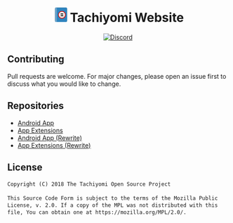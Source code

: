 <h1 align="center"><img src="./src/.vuepress/public/assets/media/tachiyomi.png">Tachiyomi Website</h1>
<p align="center">
  <a href="https://discord.gg/tachiyomi">
    <img src="https://img.shields.io/discord/349436576037732353.svg?label=Discord&labelColor=7289da&color=2c2f33&style=flat" alt="Discord">
  </a>
</p>

## Contributing

Pull requests are welcome. For major changes, please open an issue first to discuss what you would like to change.

## Repositories

* [Android App](https://github.com/inorichi/tachiyomi/)
* [App Extensions](https://github.com/inorichi/tachiyomi-extensions)
* [Android App (Rewrite)](https://github.com/tachiyomiorg/android-app)
* [App Extensions (Rewrite)](https://github.com/tachiyomiorg/extensions)

## License

    Copyright (C) 2018 The Tachiyomi Open Source Project

    This Source Code Form is subject to the terms of the Mozilla Public
    License, v. 2.0. If a copy of the MPL was not distributed with this
    file, You can obtain one at https://mozilla.org/MPL/2.0/.
